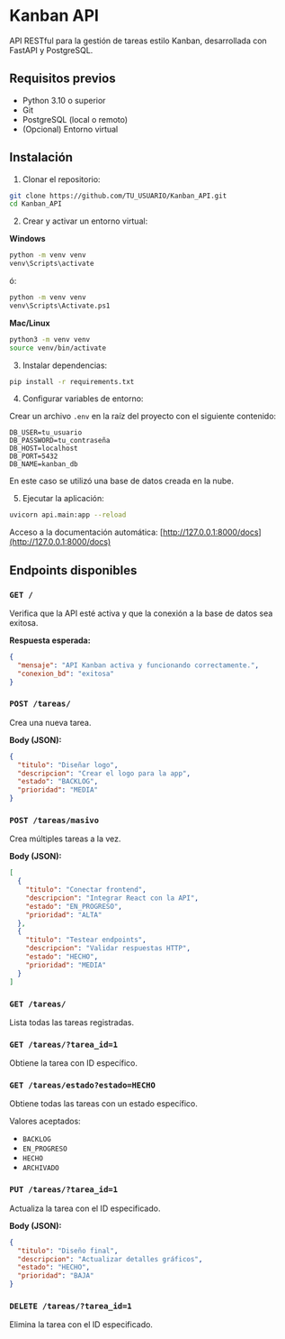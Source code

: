 # Kanban API

API RESTful para la gestión de tareas estilo Kanban, desarrollada con FastAPI y PostgreSQL.

## Requisitos previos

- Python 3.10 o superior
- Git
- PostgreSQL (local o remoto)
- (Opcional) Entorno virtual

## Instalación

1. Clonar el repositorio:

```bash
git clone https://github.com/TU_USUARIO/Kanban_API.git
cd Kanban_API
```

2. Crear y activar un entorno virtual:

**Windows**
```bash
python -m venv venv
venv\Scripts\activate
```
ó:
```bash
python -m venv venv
venv\Scripts\Activate.ps1
```

**Mac/Linux**
```bash
python3 -m venv venv
source venv/bin/activate
```

3. Instalar dependencias:

```bash
pip install -r requirements.txt
```

4. Configurar variables de entorno:

Crear un archivo `.env` en la raíz del proyecto con el siguiente contenido:

```env
DB_USER=tu_usuario
DB_PASSWORD=tu_contraseña
DB_HOST=localhost
DB_PORT=5432
DB_NAME=kanban_db
```

En este caso se utilizó una base de datos creada en la nube.

5. Ejecutar la aplicación:

```bash
uvicorn api.main:app --reload
```

Acceso a la documentación automática: [http://127.0.0.1:8000/docs](http://127.0.0.1:8000/docs)

## Endpoints disponibles

### `GET /`

Verifica que la API esté activa y que la conexión a la base de datos sea exitosa.

**Respuesta esperada:**
```json
{
  "mensaje": "API Kanban activa y funcionando correctamente.",
  "conexion_bd": "exitosa"
}
```

### `POST /tareas/`

Crea una nueva tarea.

**Body (JSON):**
```json
{
  "titulo": "Diseñar logo",
  "descripcion": "Crear el logo para la app",
  "estado": "BACKLOG",
  "prioridad": "MEDIA"
}
```

### `POST /tareas/masivo`

Crea múltiples tareas a la vez.

**Body (JSON):**
```json
[
  {
    "titulo": "Conectar frontend",
    "descripcion": "Integrar React con la API",
    "estado": "EN_PROGRESO",
    "prioridad": "ALTA"
  },
  {
    "titulo": "Testear endpoints",
    "descripcion": "Validar respuestas HTTP",
    "estado": "HECHO",
    "prioridad": "MEDIA"
  }
]
```

### `GET /tareas/`

Lista todas las tareas registradas.

### `GET /tareas/?tarea_id=1`

Obtiene la tarea con ID específico.

### `GET /tareas/estado?estado=HECHO`

Obtiene todas las tareas con un estado específico.

Valores aceptados:
- `BACKLOG`
- `EN_PROGRESO`
- `HECHO`
- `ARCHIVADO`

### `PUT /tareas/?tarea_id=1`

Actualiza la tarea con el ID especificado.

**Body (JSON):**
```json
{
  "titulo": "Diseño final",
  "descripcion": "Actualizar detalles gráficos",
  "estado": "HECHO",
  "prioridad": "BAJA"
}
```

### `DELETE /tareas/?tarea_id=1`

Elimina la tarea con el ID especificado.

